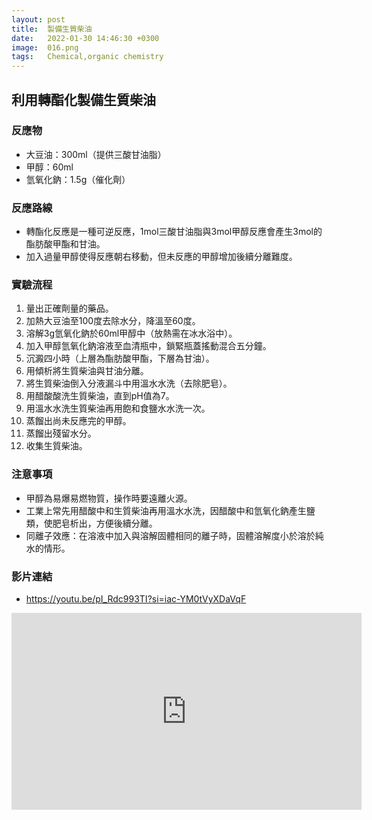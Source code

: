 ```yaml
---
layout: post
title:  製備生質柴油
date:   2022-01-30 14:46:30 +0300
image:  016.png
tags:   Chemical,organic chemistry
---
```

## 利用轉酯化製備生質柴油

### 反應物
- 大豆油：300ml（提供三酸甘油脂）
- 甲醇：60ml
- 氫氧化鈉：1.5g（催化劑）

### 反應路線
- 轉酯化反應是一種可逆反應，1mol三酸甘油脂與3mol甲醇反應會產生3mol的酯肪酸甲酯和甘油。
- 加入過量甲醇使得反應朝右移動，但未反應的甲醇增加後續分離難度。

### 實驗流程
1. 量出正確劑量的藥品。
2. 加熱大豆油至100度去除水分，降溫至60度。
3. 溶解3g氫氧化鈉於60ml甲醇中（放熱需在冰水浴中）。
4. 加入甲醇氫氧化鈉溶液至血清瓶中，鎖緊瓶蓋搖動混合五分鐘。
5. 沉澱四小時（上層為酯肪酸甲酯，下層為甘油）。
6. 用傾析將生質柴油與甘油分離。
7. 將生質柴油倒入分液漏斗中用溫水水洗（去除肥皂）。
8. 用醋酸酸洗生質柴油，直到pH值為7。
9. 用溫水水洗生質柴油再用飽和食鹽水水洗一次。
10. 蒸餾出尚未反應完的甲醇。
11. 蒸餾出殘留水分。
12. 收集生質柴油。

### 注意事項
- 甲醇為易爆易燃物質，操作時要遠離火源。
- 工業上常先用醋酸中和生質柴油再用溫水水洗，因醋酸中和氫氧化鈉產生鹽類，使肥皂析出，方便後續分離。
- 同離子效應：在溶液中加入與溶解固體相同的離子時，固體溶解度小於溶於純水的情形。

### 影片連結
- https://youtu.be/pI_Rdc993TI?si=iac-YM0tVyXDaVqF
<iframe width="560" height="315" src="https://www.youtube.com/embed/pI_Rdc993TI" frameborder="0" allowfullscreen></iframe>


